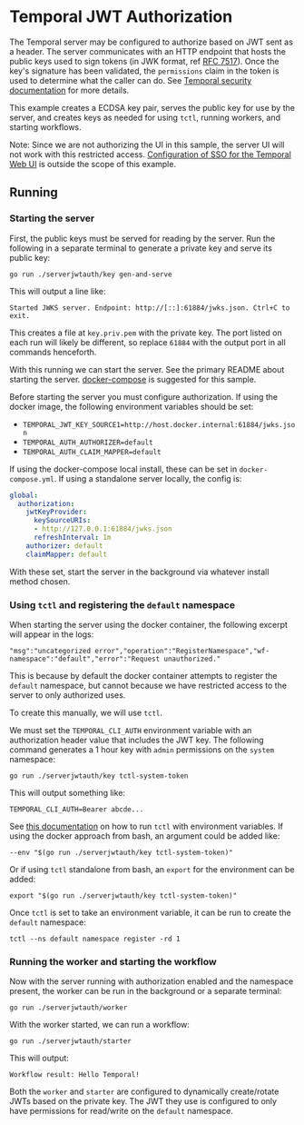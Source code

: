 # Temporal JWT Authorization

The Temporal server may be configured to authorize based on JWT sent as a header. The server communicates with an HTTP
endpoint that hosts the public keys used to sign tokens (in JWK format, ref
[RFC 7517](https://datatracker.ietf.org/doc/html/rfc7517)). Once the key's signature has been validated, the
`permissions` claim in the token is used to determine what the caller can do. See
[Temporal security documentation](https://docs.temporal.io/security) for more details.

This example creates a ECDSA key pair, serves the public key for use by the server, and creates keys as needed for
using `tctl`, running workers, and starting workflows.

Note: Since we are not authorizing the UI in this sample, the server UI will not work with this restricted access.
[Configuration of SSO for the Temporal Web UI](https://github.com/temporalio/web/#configuring-authentication-optional) is
outside the scope of this example.

## Running

### Starting the server

First, the public keys must be served for reading by the server. Run the following in a separate terminal to generate a
private key and serve its public key:

    go run ./serverjwtauth/key gen-and-serve

This will output a line like:

    Started JWKS server. Endpoint: http://[::]:61884/jwks.json. Ctrl+C to exit.

This creates a file at `key.priv.pem` with the private key. The port listed on each run will likely be different, so
replace `61884` with the output port in all commands henceforth.

With this running we can start the server. See the primary README about starting the server.
[docker-compose](https://github.com/temporalio/docker-compose) is suggested for this sample.

Before starting the server you must configure authorization. If using the docker image, the following environment
variables should be set:

* `TEMPORAL_JWT_KEY_SOURCE1=http://host.docker.internal:61884/jwks.json`
* `TEMPORAL_AUTH_AUTHORIZER=default`
* `TEMPORAL_AUTH_CLAIM_MAPPER=default`

If using the docker-compose local install, these can be set in `docker-compose.yml`. If using a standalone server
locally, the config is:

```yaml
global:
  authorization:
    jwtKeyProvider:
      keySourceURIs:
      - http://127.0.0.1:61884/jwks.json
      refreshInterval: 1m
    authorizer: default
    claimMapper: default
```

With these set, start the server in the background via whatever install method chosen.

### Using `tctl` and registering the `default` namespace

When starting the server using the docker container, the following excerpt will appear in the logs:

    "msg":"uncategorized error","operation":"RegisterNamespace","wf-namespace":"default","error":"Request unauthorized."

This is because by default the docker container attempts to register the `default` namespace, but cannot because we have
restricted access to the server to only authorized uses.

To create this manually, we will use `tctl`.

We must set the `TEMPORAL_CLI_AUTH` environment variable with an authorization header value that includes
the JWT key. The following command generates a 1 hour key with `admin` permissions on the `system` namespace:

    go run ./serverjwtauth/key tctl-system-token

This will output something like:

    TEMPORAL_CLI_AUTH=Bearer abcde...

See [this documentation](https://docs.temporal.io/tctl-v1/#run-the-cli) on how to run `tctl` with environment
variables. If using the docker approach from bash, an argument could be added like:

    --env "$(go run ./serverjwtauth/key tctl-system-token)"

Or if using `tctl` standalone from bash, an `export` for the environment can be added:

    export "$(go run ./serverjwtauth/key tctl-system-token)"

Once `tctl` is set to take an environment variable, it can be run to create the `default` namespace:

    tctl --ns default namespace register -rd 1

### Running the worker and starting the workflow

Now with the server running with authorization enabled and the namespace present, the worker can be run in the
background or a separate terminal:

    go run ./serverjwtauth/worker

With the worker started, we can run a workflow:

    go run ./serverjwtauth/starter

This will output:

    Workflow result: Hello Temporal!

Both the `worker` and `starter` are configured to dynamically create/rotate JWTs based on the private key. The JWT they
use is configured to only have permissions for read/write on the `default` namespace.
